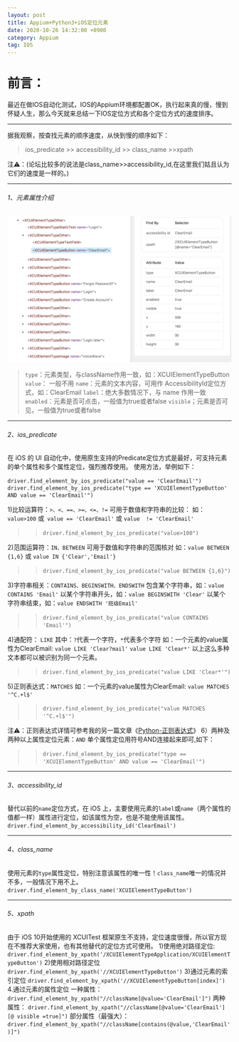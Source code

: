 ```yaml
---
layout: post
title: Appium+Python3+iOS定位元素
date: 2020-10-26 14:32:00 +0900
category: Appium
tag: IOS
---
```

# 前言：
最近在做IOS自动化测试，IOS的Appium环境都配置OK，执行起来真的慢，慢到怀疑人生，那么今天就来总结一下IOS定位方式和各个定位方式的速度排序。

---
据我观察，按查找元素的顺序速度，从快到慢的顺序如下：
>ios_predicate >> accessibility_id >> class_name >>xpath

注⚠️：(论坛比较多的说法是class_name>>accessibility_id,在这里我们姑且认为它们的速度是一样的。)

---
###### 1、元素属性介绍
![image.png](/assets/img/cc/ios2.png)
>`type`：元素类型，与className作用一致，如：XCUIElementTypeButton
`value`： 一般不用
`name`：元素的文本内容，可用作 AccessibilityId定位方式，如：ClearEmail
`label`：绝大多数情况下，与 name 作用一致
`enabled`：元素是否可点击，一般值为true或者false
`visible`；元素是否可见，一般值为true或者false

----
###### 2、ios_predicate
在 iOS 的 UI 自动化中，使用原生支持的Predicate定位方式是最好，可支持元素的单个属性和多个属性定位，强烈推荐使用。
使用方法，举例如下：
```
driver.find_element_by_ios_predicate("value == 'ClearEmail'")
driver.find_element_by_ios_predicate("type == 'XCUIElementTypeButton' AND value == 'ClearEmail'")
```
1)比较运算符：`>、<、==、>=、<=、!=`
可用于数值和字符串的比较：
如：`value>100` 或` value == 'ClearEmail'` 或 `value  != 'ClearEmail' `
>>`driver.find_element_by_ios_predicate("value>100")`

2)范围运算符：`IN、BETWEEN`
可用于数值和字符串的范围核对
如：`value BETWEEN {1,6}` 或 `value IN {'Clear','Email'}`
>>`driver.find_element_by_ios_predicate("value BETWEEN {1,6}")`

3)字符串相关：`CONTAINS、BEGINSWITH、ENDSWITH`
包含某个字符串，如：`value CONTAINS 'Email'`
以某个字符串开头，如：`value BEGINSWITH 'Clear'`
以某个字符串结束，如：`value ENDSWITH '班级Email'`
>>`driver.find_element_by_ios_predicate("value CONTAINS 'Email'")`

4)通配符： `LIKE`
其中：`?`代表一个字符，`*`代表多个字符
如：一个元素的value属性为ClearEmail:
`value LIKE 'Clear?mail'`
`value LIKE 'Clear*'`
以上这么多种文本都可以被识别为同一个元素。
>>`driver.find_element_by_ios_predicate("value LIKE 'Clear*'")`

5)正则表达式：`MATCHES`
如：一个元素的value属性为ClearEmail:
`value MATCHES '^C.+l$'`
>>`driver.find_element_by_ios_predicate("value MATCHES '^C.+l$'")`

注⚠️：正则表达式详情可参考我的另一篇文章《[Python-正则表达式](https://www.jianshu.com/p/7fa6fe0b39af)》
6）两种及两种以上属性定位元素：`AND`
单个属性定位用符号AND连接起来即可,如下：
>>`driver.find_element_by_ios_predicate("type == 'XCUIElementTypeButton' AND value == 'ClearEmail'")`

---
###### 3、accessibility_id
替代以前的`name`定位方式，在 iOS 上，主要使用元素的`label`或`name`（两个属性的值都一样）属性进行定位，如该属性为空，也是不能使用该属性。
`driver.find_element_by_accessibility_id('ClearEmail')`

-----
###### 4、class_name
使用元素的`type`属性定位，特别注意该属性的唯一性！`class_name`唯一的情况并不多，一般情况下用不上。
`driver.find_element_by_class_name('XCUIElementTypeButton')`

----
###### 5、xpath
由于 iOS 10开始使用的 XCUITest 框架原生不支持，定位速度很慢，所以官方现在不推荐大家使用，也有其他替代的定位方式可使用。
1)使用绝对路径定位:
`driver.find_element_by_xpath('/XCUIElementTypeApplication/XCUIElementTypeButton')`
2)使用相对路径定位
`driver.find_element_by_xpath('//XCUIElementTypeButton')`
3)通过元素的索引定位
`driver.find_element_by_xpath('//XCUIElementTypeButton[index]')`
4.通过元素的属性定位
一种属性：
`driver.find_element_by_xpath("//className[@value='ClearEmail']")`
两种属性：
`driver.find_element_by_xpath("//className[@value='ClearEmail'][@ visible =true]")`
部分属性（最强大）：`driver.find_element_by_xpath("//className[contains(@value,'ClearEmail')]")`


